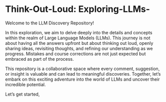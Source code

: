 # Think-Out-Loud: Exploring-LLMs-

Welcome to the LLM Discovery Repository!

In this exploration, we aim to delve deeply into the details and concepts within the realm of Large Language Models (LLMs). This journey is not about having all the answers upfront but about thinking out loud, openly sharing ideas, revisiting thoughts, and refining our understanding as we progress. Mistakes and course corrections are not just expected but embraced as part of the process.

This repository is a collaborative space where every comment, suggestion, or insight is valuable and can lead to meaningful discoveries. Together, let’s embark on this exciting adventure into the world of LLMs and uncover their incredible potential.

Let’s get started, 
